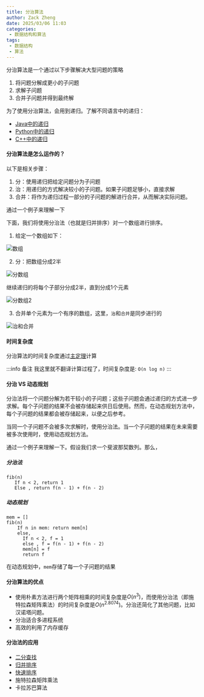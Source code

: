 ```yaml
---
title: 分治算法
author: Zack Zheng
date: 2025/03/06 11:03
categories:
 - 数据结构和算法
tags:
 - 数据结构
 - 算法
---
```


分治算法是一个通过以下步骤解决大型问题的策略

1. 将问题分解成更小的子问题
2. 求解子问题
3. 合并子问题并得到最终解

为了使用分治算法，会用到递归。了解不同语言中的递归：

+ [Java中的递归](https://www.programiz.com/java-programming/recursion)
+ [Python中的递归](https://www.programiz.com/python-programming/recursion)
+ [C++中的递归](https://www.programiz.com/cpp-programming/recursion)

#### 分治算法是怎么运作的？

以下是相关步骤：

1. 分：使用递归把给定问题分为子问题
2. 治：用递归的方式解决较小的子问题。如果子问题足够小，直接求解
3. 合并：将作为递归过程一部分的子问题的解进行合并，从而解决实际问题。

通过一个例子来理解一下

下面，我们将使用分治法（也就是归并排序）对一个数组进行排序。

1. 给定一个数组如下：

![数组](https://gitee.com/zackzhengxy/picGallery/raw/main/imgs/divide-and-conquer-0.webp)

2. 分：把数组分成2半

![分数组](https://gitee.com/zackzhengxy/picGallery/raw/main/imgs/divide-and-conquer-1.webp)

继续递归的将每个子部分分成2半，直到分成1个元素

![分数组2](https://gitee.com/zackzhengxy/picGallery/raw/main/imgs/divide-and-conquer-2.webp)

3. 合并单个元素为一个有序的数组，这里，`治`和`合并`是同步进行的

![治和合并](https://gitee.com/zackzhengxy/picGallery/raw/main/imgs/divide-and-conquer-3.webp)


#### 时间复杂度

分治算法的时间复杂度通过[主定理](./主定理.md)计算

:::info 备注
我这里就不翻译计算过程了，时间复杂度是: `O(n log n)`
:::


#### 分治 VS 动态规划

分治法将一个问题分解为若干较小的子问题；这些子问题会通过递归的方式进一步求解。每个子问题的结果不会被存储起来供日后使用。然而，在动态规划方法中，每个子问题的结果都会被存储起来，以便之后参考。

当同一个子问题不会被多次求解时，使用分治法。当一个子问题的结果在未来需要被多次使用时，使用动态规划方法。

通过一个例子来理解一下。假设我们求一个斐波那契数列。那么，

##### 分治法

```
fib(n)
   If n < 2, return 1
   Else , return f(n - 1) + f(n - 2)
```

##### 动态规划

```
mem = []
fib(n)
    If n in mem: return mem[n]
    else,
      If n < 2, f = 1
      else , f = f(n - 1) + f(n - 2)
      mem[n] = f
      return f
```

在动态规划中，`mem`存储了每一个子问题的结果


#### 分治算法的优点

+ 使用朴素方法进行两个矩阵相乘的时间复杂度是$O(n^3)$，而使用分治法（即施特拉森矩阵乘法）的时间复杂度是$O(n^2.8074)$。分治还简化了其他问题，比如汉诺塔问题。
+ 分治适合多进程系统
+ 高效的利用了内存缓存

#### 分治法的应用

+ [二分查找](../A6排序和搜索算法/二分查找.md)
+ [归并排序](../A6排序和搜索算法/归并排序.md)
+ [快速排序](../A6排序和搜索算法/快速排序.md)
+ 施特拉森矩阵乘法
+ 卡拉苏巴算法

